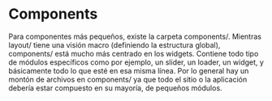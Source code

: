 # Components

Para componentes más pequeños, existe la carpeta components/. Mientras layout/ tiene una visión macro (definiendo la estructura global), components/ está mucho más centrado en los widgets. Contiene todo tipo de módulos específicos como por ejemplo, un slider, un loader, un widget, y básicamente todo lo que esté en esa misma línea. Por lo general hay un montón de archivos en components/ ya que todo el sitio o la aplicación debería estar compuesto en su mayoría, de pequeños módulos.